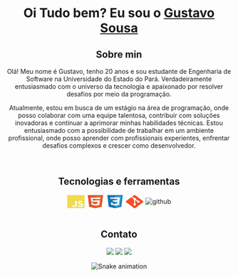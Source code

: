 
<div align="center">
  <h1 align="center">
    Oi Tudo bem? Eu sou o 
    <a href="https://www.linkedin.com/in/gustavo-da-silva-sousa/" target="_blank">Gustavo Sousa</a>
  </h1>
  <h2>Sobre min</h2>
  <p align="center">
  Olá! Meu nome é Gustavo, tenho 20 anos e sou estudante de Engenharia de Software na Universidade do Estado do Pará. Verdadeiramente entusiasmado com o universo da tecnologia e apaixonado por resolver desafios por meio da programação.
  </p> <p align="center">Atualmente, estou em busca de um estágio na área de programação, onde posso colaborar com uma equipe talentosa, contribuir com soluções inovadoras e continuar a aprimorar minhas habilidades técnicas. Estou entusiasmado com a possibilidade de trabalhar em um ambiente profissional, onde posso aprender com profissionais experientes, enfrentar desafios complexos e crescer como desenvolvedor.
  </p>
</div>
<div align="center" valign="top"><br>
    <h2>Tecnologias e ferramentas</h2>
  <img align="center" alt="Js" height="30" width="40" src="https://raw.githubusercontent.com/devicons/devicon/master/icons/javascript/javascript-plain.svg">
  <img align="center" alt="HTML" height="30" width="40" src="https://raw.githubusercontent.com/devicons/devicon/master/icons/html5/html5-original.svg">
  <img align="center" alt="CSS" height="30" width="40" src="https://raw.githubusercontent.com/devicons/devicon/master/icons/css3/css3-original.svg">
  <img align="center" alt="git" height="30" width="40" src="https://raw.githubusercontent.com/devicons/devicon/master/icons/git/git-original.svg">
  <img align="center" alt="github" height="35" width="35" src="https://icongr.am/devicon/java-original-wordmark.svg?size=46&color=ffffff">
 
 
  
  
  
</div><br>

<div align="center">
  <h2>Contato</h2>

  <a href="https://www.linkedin.com/in/gustavo-da-silva-sousa/" target="_blank"><img src="https://img.shields.io/badge/-LinkedIn-%230077B5?style=for-the-badge&logo=linkedin&logoColor=white" target="_blank"></a> 
  <a href="mailto:contato.gustavossousa@gmail.com"><img src="https://img.shields.io/badge/-Gmail-%23333?style=for-the-badge&logo=gmail&logoColor=white" target="_blank"></a>
  <a href="https://github.com/GustavodaSilvaSousa"><img src="https://img.shields.io/badge/GitHub-100000?style=for-the-badge&logo=github&logoColor=white" target="_blank"></a>
</div>
<div align="center">

  ![Snake animation](https://github.com/danielbped/danielbped/blob/output/github-contribution-grid-snake.svg)
  
</div>

